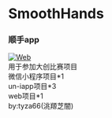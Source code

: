 # SmoothHands
### 顺手app
[![Web](https://img.shields.io/badge/shunshou.rth.app-grey)](https://shunshou.rth.app/#/)  
用于参加大创比赛项目  
微信小程序项目\*1  
un-iapp项目\*3  
web项目\*1  
by:tyza66(洮羱芝闇)
